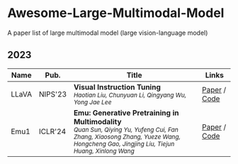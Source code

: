 # Awesome-Large-Multimodal-Model
A paper list of large multimodal model (large vision-language model) 

## 2023

| Name | Pub.  | Title | Links |
|-------------------|---------|---------------------------|-----------|
| LLaVA | NIPS'23  | **Visual Instruction Tuning**  <br>  <sub>*Haotian Liu, Chunyuan Li, Qingyang Wu, Yong Jae Lee* | [Paper](https://arxiv.org/abs/2304.08485) / [Code](https://github.com/haotian-liu/LLaVA) |
| Emu1 | ICLR'24  | **Emu: Generative Pretraining in Multimodality**  <br>  <sub>*Quan Sun, Qiying Yu, Yufeng Cui, Fan Zhang, Xiaosong Zhang, Yueze Wang, Hongcheng Gao, Jingjing Liu, Tiejun Huang, Xinlong Wang* | [Paper](https://arxiv.org/abs/2307.05222) / [Code](https://github.com/baaivision/Emu) |
